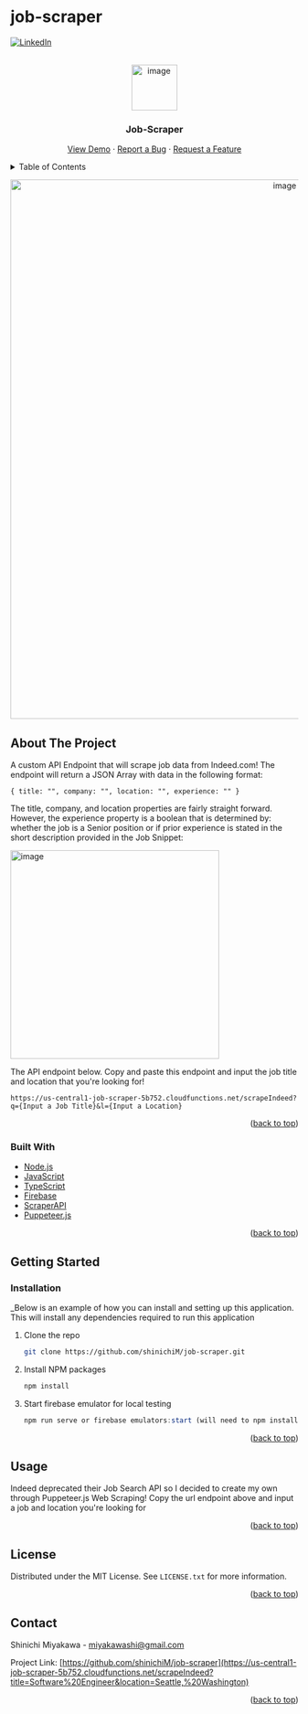 # job-scraper

<div id="top"></div>

<!-- PROJECT SHIELDS -->
<!--
*** I'm using markdown "reference style" links for readability.
*** Reference links are enclosed in brackets [ ] instead of parentheses ( ).
*** See the bottom of this document for the declaration of the reference variables
*** for contributors-url, forks-url, etc. This is an optional, concise syntax you may use.
*** https://www.markdownguide.org/basic-syntax/#reference-style-links
-->
[![LinkedIn][linkedin-shield]](https://linkedin.com/in/shinichi-miyakawa)




<!-- PROJECT LOGO -->
<br />
<div align="center">
  <a href="https://github/shinichiM/job-scraper">
    <img width="80" alt="image" src="https://user-images.githubusercontent.com/62361626/166833097-89356e0b-ab12-4a91-800c-27aee7069b2b.png">
  </a>

  <h3 align="center">Job-Scraper</h3>

  <p align="center">
    <a href="https://us-central1-job-scraper-5b752.cloudfunctions.net/scrapeIndeed?q=Software%20Developer&l=Seattle,%20Washington">View Demo</a>
    ·
    <a href="https://github.com/ShinichiM/job-scraper/issues">Report a Bug</a>
    ·
    <a href="https://github.com/ShinichiM/job-scraper/issues">Request a Feature</a>
  </p>
</div>



<!-- TABLE OF CONTENTS -->
<details>
  <summary>Table of Contents</summary>
  <ol>
    <li>
      <a href="#about-the-project">About The Project</a>
      <ul>
        <li><a href="#built-with">Built With</a></li>
      </ul>
    </li>
    <li>
      <a href="#getting-started">Getting Started</a>
      <ul>
        <li><a href="#installation">Installation</a></li>
      </ul>
    </li>
    <li><a href="#usage">Usage</a></li>
    <li><a href="#license">License</a></li>
    <li><a href="#contact">Contact</a></li>
    <li><a href="#acknowledgments">Acknowledgments</a></li>
  </ol>
</details>





<p align="center">
   <img width="944" alt="image" src="https://user-images.githubusercontent.com/62361626/215229576-0dc65546-f2f7-4d2a-9c34-7da7ce521fb6.png">
</P>

<!-- ABOUT THE PROJECT -->
## About The Project

A custom API Endpoint that will scrape job data from Indeed.com! The endpoint will return a JSON Array with data in the following format:
```
{ title: "", company: "", location: "", experience: "" }
```
The title, company, and location properties are fairly straight forward. However, the experience property is a boolean that is
determined by: whether the job is a Senior position or if prior experience is stated in the short description provided in the Job Snippet:

<img width="365" alt="image" src="https://user-images.githubusercontent.com/62361626/215229194-c7fe9077-bcec-446d-826e-1656a4044960.png">

The API endpoint below. Copy and paste this endpoint and input the job title and location that you're looking for!
```
https://us-central1-job-scraper-5b752.cloudfunctions.net/scrapeIndeed?q={Input a Job Title}&l={Input a Location}
```


<p align="right">(<a href="#top">back to top</a>)</p>

### Built With

* [Node.js](https://nodjs.org/)
* [JavaScript](https://www.javascript.com/)
* [TypeScript](https://www.typescriptlang.org/)
* [Firebase](https://firebase.google.com/)
* [ScraperAPI](https://www.scraperapi.com/)
* [Puppeteer.js](https://pptr.dev/)

<p align="right">(<a href="#top">back to top</a>)</p>



<!-- GETTING STARTED -->
## Getting Started

### Installation

_Below is an example of how you can install and setting up this application. This will install any dependencies required to run this application

1. Clone the repo
   ```sh
   git clone https://github.com/shinichiM/job-scraper.git
   ```
2. Install NPM packages
   ```sh
   npm install
   ```
3. Start firebase emulator for local testing
   ```js
   npm run serve or firebase emulators:start (will need to npm install firebase-tools prior to this command)
   ```

<p align="right">(<a href="#top">back to top</a>)</p>

<!-- USAGE EXAMPLES -->
## Usage

Indeed deprecated their Job Search API so I decided to create my own through Puppeteer.js Web Scraping! Copy the url endpoint above and input a job and location you're looking for

<!-- _For more examples, please refer to the [Documentation](https://example.com)_ -->

<p align="right">(<a href="#top">back to top</a>)</p>


<!-- LICENSE -->
## License

Distributed under the MIT License. See `LICENSE.txt` for more information.

<p align="right">(<a href="#top">back to top</a>)</p>



<!-- CONTACT -->
## Contact

Shinichi Miyakawa - miyakawashi@gmail.com

Project Link: [https://github.com/shinichiM/job-scraper](https://us-central1-job-scraper-5b752.cloudfunctions.net/scrapeIndeed?title=Software%20Engineer&location=Seattle,%20Washington)

<p align="right">(<a href="#top">back to top</a>)</p>


<!-- MARKDOWN LINKS & IMAGES -->
<!-- https://www.markdownguide.org/basic-syntax/#reference-style-links -->
[contributors-shield]: https://img.shields.io/github/contributors/othneildrew/Best-README-Template.svg?style=for-the-badge
[contributors-url]: https://github.com/othneildrew/Best-README-Template/graphs/contributors
[forks-shield]: https://img.shields.io/github/forks/othneildrew/Best-README-Template.svg?style=for-the-badge
[forks-url]: https://github.com/othneildrew/Best-README-Template/network/members
[stars-shield]: https://img.shields.io/github/stars/othneildrew/Best-README-Template.svg?style=for-the-badge
[stars-url]: https://github.com/othneildrew/Best-README-Template/stargazers
[issues-shield]: https://img.shields.io/github/issues/othneildrew/Best-README-Template.svg?style=for-the-badge
[issues-url]: https://github.com/othneildrew/Best-README-Template/issues
[license-shield]: https://img.shields.io/github/license/othneildrew/Best-README-Template.svg?style=for-the-badge
[license-url]: https://github.com/othneildrew/Best-README-Template/blob/master/LICENSE.txt
[linkedin-shield]: https://img.shields.io/badge/-LinkedIn-black.svg?style=for-the-badge&logo=linkedin&colorB=555
[linkedin-url]: https://linkedin.com/in/othneildrew
[product-screenshot]: images/screenshot.png
